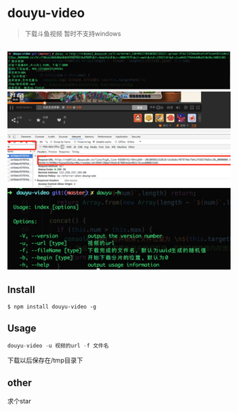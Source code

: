 
# douyu-video 

> 下载斗鱼视频 暂时不支持windows

<p align="center">
	<br>
	<img width="700" src="./screenshot/demo.png">
	<br>
	<img width="700" src="./screenshot/url.jpeg">
	<br>
	<img width="700" src="./screenshot/help.png">
</p>

## Install

```
$ npm install douyu-video -g
```


## Usage

```js
douyu-video -u 视频的url -f 文件名
```

下载以后保存在/tmp目录下


## other

求个star